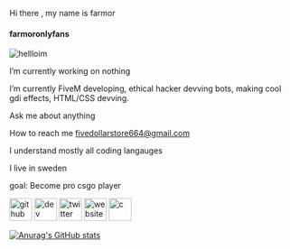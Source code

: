 Hi there , my name is farmor
#### farmoronlyfans
![hellloim](https://static.wixstatic.com/media/5529e8_74e192e0a1c346a6905a4d7a19e429bc~mv2.jpg/v1/fill/w_220,h_220,al_c,q_80,usm_0.66_1.00_0.01,enc_auto/YVW.jpg)

 I’m currently working on nothing

 I’m currently FiveM developing, ethical hacker devving bots, making cool gdi effects, HTML/CSS devving.

 Ask me about anything

 How to reach me fivedollarstore664@gmail.com

 I understand mostly all coding langauges

 I live in sweden

 goal: Become pro csgo player







[<img src='https://cdn.jsdelivr.net/npm/simple-icons@3.0.1/icons/github.svg' alt='github' height='40'>](https://github.com/helloim)  [<img src='https://cdn.jsdelivr.net/npm/simple-icons@3.0.1/icons/dev-dot-to.svg' alt='dev' height='40'>](https://dev.to/Casperdevbussiness)  [<img src='https://cdn.jsdelivr.net/npm/simple-icons@3.0.1/icons/twitter.svg' alt='twitter' height='40'>](https://twitter.com/https://twitter.com/DevCasperinc)  [<img src='https://cdn.jsdelivr.net/npm/simple-icons@3.0.1/icons/icloud.svg' alt='website' height='40'>](https://casperdev.online/)  [<img src='https://cdn.jsdelivr.net/npm/simple-icons@3.0.1/icons/c.svg' alt='c' height='40'>](https://casperdev.online/)




[![Anurag's GitHub stats](https://github-readme-stats.vercel.app/api?username=hellloim)](https://github.com/anuraghazra/github-readme-stats)
